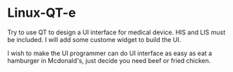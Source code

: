 # Linux-QT-e
Try to use QT to design a UI interface for medical device. HIS and LIS must be included. I will add some custome widget to build the UI. 

I wish to make the UI programmer can do UI interface as easy as eat a hamburger in Mcdonald's, just decide you need beef or fried chicken.
